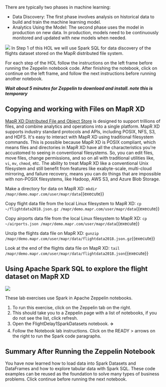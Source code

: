 
There are typically two phases in machine learning:
* Data Discovery: The first phase involves analysis on historical data to build and train the machine learning model.
* Analytics Using the Model: The second phase uses the model in production on new data.
In production, models need to be continuously monitored and updated with new models when needed.
<img src="https://github.com/mapr-demos/katacoda-scenarios/raw/master/spark_flight_delays/assets/TypicalMLphases.png?raw=true width=400 height=400">
In Step 1 of this HOL we will use Spark SQL for data discovery of the flights dataset stored on the MapR distributed file system. 

For each step of the HOL follow the instructions on the left frame before running the Zeppelin notebook code. After finishing the notebook, click on continue on the left frame, and follow the next instructions before running another notebook. 

***Wait about 5 minutes for Zeppelin to download and install. note this is temporary***

## Copying and working with Files on MapR XD
[MapR XD Distributed File and Object Store](https://mapr.com/products/mapr-xd/) is designed to support trillions of files, and combine analytics and operations into a single platform. MapR XD supports industry standard protocols and APIs, including POSIX, NFS, S3, and HDFS. 
It's easy to interact with MapR XD using traditional filesystem commands. This is possible because MapR XD is POSIX compliant, which means files and directories in MapR XD have all the characteristics you're accustomed to seeing in conventional filesystems. So, you can edit files, move files, change permissions, and so on all with traditional utilities like, `vi`, `mv`, `chmod`, etc. The ability to treat MapR XD like a conventional Unix filesystem and still benefit from features like exabyte-scale, multi-cloud mirroring, and failure recovery, means you can do things that are impossible with non-POSIX filesystems, like Hadoop, AWS S3, and Azure Blob Storage. 

Make a directory for data on MapR XD: `mkdir /mapr/demo.mapr.com/user/mapr/data`{{execute}}

Copy flight data file from the local Linux filesystem to MapR XD: `cp ~/flightdata2018.json.gz /mapr/demo.mapr.com/user/mapr/data`{{execute}}

Copy airports data file from the local Linux filesystem to MapR XD: `cp ~/airports.json /mapr/demo.mapr.com/user/mapr/data`{{execute}}

Unzip the flights data file on MapR XD:
`gunzip /mapr/demo.mapr.com/user/mapr/data/flightdata2018.json.gz`{{execute}}

Look at the end of the flights data file on MapR XD:
`tail /mapr/demo.mapr.com/user/mapr/data/flightdata2018.json`{{execute}}

## Using Apache Spark SQL to explore the flight dataset on MapR XD

<img src="https://github.com/mapr-demos/katacoda-scenarios/raw/master/spark_flight_delays/assets/LoadData-Frame.png?raw=true width=500 height=500 ">

These lab exercises use Spark in Apache Zeppelin notebooks.
1. To run this exercise, click on the Zeppelin tab on the right.
2. This should take you to a Zeppelin page with a list of notebooks, if you do not see the list, click refresh.
3. Open the FlightDelay1SparkDatasets notebook. ✈️
4. Follow the Notebook lab instructions. Click on the READY > arrows on the right to run the Spark code paragraphs. 

## Summary After Running the Zeppelin Notebook
You have now learned how to load data into Spark Datasets and DataFrames and how to explore tabular data with Spark SQL. These code examples can be reused as the foundation to solve many types of business problems. 
Click continue before running the next notebook.



